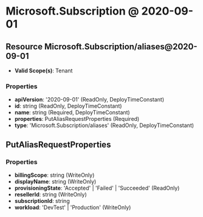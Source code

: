 # Microsoft.Subscription @ 2020-09-01

## Resource Microsoft.Subscription/aliases@2020-09-01
* **Valid Scope(s)**: Tenant
### Properties
* **apiVersion**: '2020-09-01' (ReadOnly, DeployTimeConstant)
* **id**: string (ReadOnly, DeployTimeConstant)
* **name**: string (Required, DeployTimeConstant)
* **properties**: PutAliasRequestProperties (Required)
* **type**: 'Microsoft.Subscription/aliases' (ReadOnly, DeployTimeConstant)

## PutAliasRequestProperties
### Properties
* **billingScope**: string (WriteOnly)
* **displayName**: string (WriteOnly)
* **provisioningState**: 'Accepted' | 'Failed' | 'Succeeded' (ReadOnly)
* **resellerId**: string (WriteOnly)
* **subscriptionId**: string
* **workload**: 'DevTest' | 'Production' (WriteOnly)

